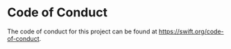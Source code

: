 # Code of Conduct

The code of conduct for this project can be found at https://swift.org/code-of-conduct.

<!-- Copyright (c) 2021 Apple Inc and the Swift Project authors. All Rights Reserved. -->
